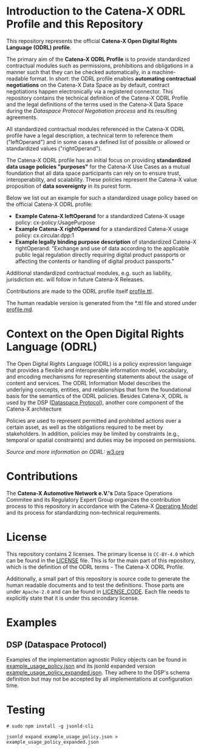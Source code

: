 
# Introduction to the Catena-X ODRL Profile and this Repository

This repository represents the official **Catena-X Open Digital Rights Language (ODRL) profile**.

The primary aim of the **Catena-X ODRL Profile** is to provide standardized contractual modules such as permissions, prohibitions and obligations in a manner such that they can be checked automatically, in a machine-readable format. In short: the ODRL profile enables **automating contractual negotiations** on the Catena-X Data Space as by default, contract negotiations happen electronically via a registered connector. This repository contains the technical definition of the Catena-X ODRL Profile and the legal definitions of the terms used in the Catena-X Data Space during the *Dataspace Protocol Negotiation process* and its resulting agreements.

All standardized contractual modules referenced in the Catena-X ODRL profile have a legal description, a technical term to reference them ("leftOperand") and in some cases a defined list of possible or allowed or standardized values ("rightOperand").

The Catena-X ODRL profile has an initial focus on providing **standardized data usage policies "purposes"** for the Catena-X Use Cases as a mutual foundation that all data space participants can rely on to ensure trust, interoperability, and scalability. These policies represent the Catena-X value proposition of **data sovereignty** in its purest form.

Below we list out an example for such a standardized usage policy based on the official Catena-X ODRL profile:

- **Example Catena-X leftOperand** for a standardized Catena-X usage policy: cx-policy:UsagePurpose
- **Example Catena-X rightOperand** for a standardized Catena-X usage policy: cx.circular.dpp:1
- **Example legally binding purpose description** of standardized Catena-X rightOperand: "Exchange and use of data according to the applicable public legal regulation directly requiring digital product passports or affecting the contents or handling of digital product passports."

Additional standardized contractual modules, e.g. such as liability, jurisdiction etc. will follow in future Catena-X Releases.

Contributions are made to the ODRL profile itself [profile.ttl](artifacts/profile.ttl).

The human readable version is generated from the *.ttl file and stored under [profile.md](artifacts/profile.md).

# Context on the Open Digital Rights Language (ODRL)

The Open Digital Rights Language (ODRL) is a policy expression language that provides a flexible and interoperable information model, vocabulary, and encoding mechanisms for representing statements about the usage of content and services. The ODRL Information Model describes the underlying concepts, entities, and relationships that form the foundational basis for the semantics of the ODRL policies. Besides Catena-X, ODRL is used by the DSP ([Dataspace Protocol](https://docs.internationaldataspaces.org/dataspace-protocol/)), another core component of the Catena-X architecture

Policies are used to represent permitted and prohibited actions over a certain asset, as well as the obligations required to be meet by stakeholders. In addition, policies may be limited by constraints (e.g., temporal or spatial constraints) and duties may be imposed on permissions.

*Source and more information on ODRL:* [w3.org](https://www.w3.org/TR/odrl-model/)

# Contributions

The **Catena-X Automotive Network e.V.'s** Data Space Operations Commitee and its Regulatory Expert Group organizes the contribution process to this repository in accordance with the Catena-X [Operating Model](https://catenax-ev.github.io/docs/next/operating-model/why-introduction) and its process for standardizing non-technical requirements.

# License

This repository contains 2 licenses. The primary license is `CC-BY-4.0` which can be found in the [LICENSE](./LICENSE) file. This is for the main part of this repository, which is the definition of the ODRL terms - The Catena-X ODRL Profile.

Additionally, a small part of this repository is source code to generate the human readable documents and to test the definitions. Those parts are under `Apache-2.0` and can be found in [LICENSE_CODE](./LICENSE_CODE). Each file needs to explicitly state that it is under this secondary license.

# Examples

## DSP (Dataspace Protocol)
Examples of the implementation agnostic Policy objects can be found in [example_usage_policy.json](samples-dsp/example_usage_policy.json) and its jsonld expanded version [example_usage_policy_expanded.json](samples-dsp/example_usage_policy_expanded.json).
They adhere to the DSP's schema definition but may not be accepted by all implementations at configuration time.

# Testing

```
# sudo npm install -g jsonld-cli

jsonld expand example_usage_policy.json > example_usage_policy_expanded.json
```
